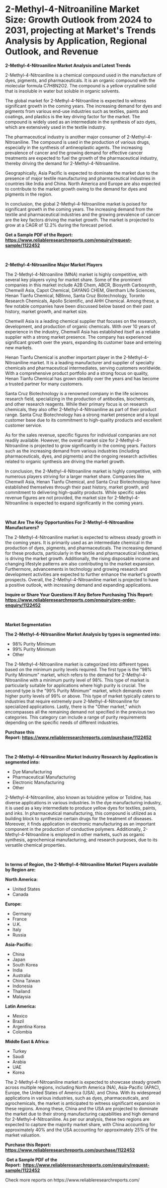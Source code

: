 <p><h1>2-Methyl-4-Nitroaniline Market Size: Growth Outlook from 2024 to 2031, projecting at Market's Trends Analysis by Application, Regional Outlook, and Revenue</h1></p><p><strong>2-Methyl-4-Nitroaniline Market Analysis and Latest Trends</strong></p>
<p><p>2-Methyl-4-Nitroaniline is a chemical compound used in the manufacture of dyes, pigments, and pharmaceuticals. It is an organic compound with the molecular formula C7H8N2O2. The compound is a yellow crystalline solid that is insoluble in water but soluble in organic solvents.</p><p>The global market for 2-Methyl-4-Nitroaniline is expected to witness significant growth in the coming years. The increasing demand for dyes and pigments from various end-use industries such as textiles, paints and coatings, and plastics is the key driving factor for the market. The compound is widely used as an intermediate in the synthesis of azo dyes, which are extensively used in the textile industry.</p><p>The pharmaceutical industry is another major consumer of 2-Methyl-4-Nitroaniline. The compound is used in the production of various drugs, especially in the synthesis of antineoplastic agents. The increasing prevalence of cancer and the growing demand for effective cancer treatments are expected to fuel the growth of the pharmaceutical industry, thereby driving the demand for 2-Methyl-4-Nitroaniline.</p><p>Geographically, Asia Pacific is expected to dominate the market due to the presence of major textile manufacturing and pharmaceutical industries in countries like India and China. North America and Europe are also expected to contribute to the market growth owing to the demand for dyes and pigments in the region.</p><p>In conclusion, the global 2-Methyl-4-Nitroaniline market is poised for significant growth in the coming years. The increasing demand from the textile and pharmaceutical industries and the growing prevalence of cancer are the key factors driving the market growth. The market is projected to grow at a CAGR of 12.2% during the forecast period.</p></p>
<p><strong>Get a Sample PDF of the Report:&nbsp; <a href="https://www.reliableresearchreports.com/enquiry/request-sample/1122452">https://www.reliableresearchreports.com/enquiry/request-sample/1122452</a></strong></p>
<p>&nbsp;</p>
<p><strong>2-Methyl-4-Nitroaniline Major Market Players</strong></p>
<p><p>The 2-Methyl-4-Nitroaniline (MNA) market is highly competitive, with several key players vying for market share. Some of the prominent companies in this market include A2B Chem, ABCR, Biosynth Carbosynth, Chemwill Asia, Capot Chemical, DAYANG CHEM, Glentham Life Sciences, Henan Tianfu Chemical, NBInno, Santa Cruz Biotechnology, Toronto Research Chemicals, Apollo Scientific, and AHH Chemical. Among these, a few notable companies have been discussed below based on their past history, market growth, and market size.</p><p>Chemwill Asia is a leading chemical supplier that focuses on the research, development, and production of organic chemicals. With over 10 years of experience in the industry, Chemwill Asia has established itself as a reliable supplier with a strong market presence. The company has experienced significant growth over the years, expanding its customer base and entering new markets.</p><p>Henan Tianfu Chemical is another important player in the 2-Methyl-4-Nitroaniline market. It is a leading manufacturer and supplier of specialty chemicals and pharmaceutical intermediates, serving customers worldwide. With a comprehensive product portfolio and a strong focus on quality, Henan Tianfu Chemical has grown steadily over the years and has become a trusted partner for many customers.</p><p>Santa Cruz Biotechnology is a renowned company in the life sciences research field, specializing in the production of antibodies, biochemicals, and other research reagents. While their primary focus is on research chemicals, they also offer 2-Methyl-4-Nitroaniline as part of their product range. Santa Cruz Biotechnology has a strong market presence and a loyal customer base due to its commitment to high-quality products and excellent customer service.</p><p>As for the sales revenue, specific figures for individual companies are not readily available. However, the overall market size for 2-Methyl-4-Nitroaniline is projected to grow significantly in the coming years. Factors such as the increasing demand from various industries (including pharmaceuticals, dyes, and pigments) and the ongoing research activities related to organic synthesis are driving the market growth.</p><p>In conclusion, the 2-Methyl-4-Nitroaniline market is highly competitive, with numerous players striving for a larger market share. Companies like Chemwill Asia, Henan Tianfu Chemical, and Santa Cruz Biotechnology have established themselves through their past history, market growth, and commitment to delivering high-quality products. While specific sales revenue figures are not provided, the market size for 2-Methyl-4-Nitroaniline is expected to expand significantly in the coming years.</p></p>
<p>&nbsp;</p>
<p><strong>What Are The Key Opportunities For 2-Methyl-4-Nitroaniline Manufacturers?</strong></p>
<p><p>The 2-Methyl-4-Nitroaniline market is expected to witness steady growth in the coming years. It is primarily used as an intermediate chemical in the production of dyes, pigments, and pharmaceuticals. The increasing demand for these products, particularly in the textile and pharmaceutical industries, is driving the market growth. Additionally, the rising disposable income and changing lifestyle patterns are also contributing to the market expansion. Furthermore, advancements in technology and growing research and development activities are expected to further enhance the market's growth prospects. Overall, the 2-Methyl-4-Nitroaniline market is projected to have a positive outlook, with increasing demand and expanding applications.</p></p>
<p><strong>Inquire or Share Your Questions If Any Before Purchasing This Report: <a href="https://www.reliableresearchreports.com/enquiry/pre-order-enquiry/1122452">https://www.reliableresearchreports.com/enquiry/pre-order-enquiry/1122452</a></strong></p>
<p>&nbsp;</p>
<p><strong>Market Segmentation</strong></p>
<p><strong>The 2-Methyl-4-Nitroaniline Market Analysis by types is segmented into:</strong></p>
<p><ul><li>98% Purity Minimum</li><li>99% Purity Minimum</li><li>Other</li></ul></p>
<p><p>The 2-Methyl-4-Nitroaniline market is categorized into different types based on the minimum purity levels required. The first type is the "98% Purity Minimum" market, which refers to the demand for 2-Methyl-4-Nitroaniline with a minimum purity level of 98%. This type of market is particularly suitable for applications where high purity is crucial. The second type is the "99% Purity Minimum" market, which demands even higher purity levels of 99% or above. This type of market typically caters to industries that require extremely pure 2-Methyl-4-Nitroaniline for specialized applications. Lastly, there is the "Other market," which encompasses all the remaining demand not specified in the previous two categories. This category can include a range of purity requirements depending on the specific needs of different industries.</p></p>
<p><strong>Purchase this Report:&nbsp;<a href="https://www.reliableresearchreports.com/purchase/1122452">https://www.reliableresearchreports.com/purchase/1122452</a></strong></p>
<p>&nbsp;</p>
<p><strong>The 2-Methyl-4-Nitroaniline Market Industry Research by Application is segmented into:</strong></p>
<p><ul><li>Dye Manufacturing</li><li>Pharmaceutical Manufacturing</li><li>Electronic Manufacturing</li><li>Other</li></ul></p>
<p><p>2-Methyl-4-Nitroaniline, also known as toluidine yellow or Tolidine, has diverse applications in various industries. In the dye manufacturing industry, it is used as a key intermediate to produce yellow dyes for textiles, paints, and inks. In pharmaceutical manufacturing, this compound is utilized as a building block to synthesize certain drugs for the treatment of diseases. Moreover, it finds application in electronic manufacturing as an important component in the production of conductive polymers. Additionally, 2-Methyl-4-Nitroaniline is employed in other markets, such as organic synthesis, agrochemical manufacturing, and research purposes, due to its versatile chemical properties.</p></p>
<p>&nbsp;</p>
<p><strong>In terms of Region, the 2-Methyl-4-Nitroaniline Market Players available by Region are:</strong></p>
<p>
    <p> <strong> North America: </strong>
        <ul>
            <li>United States</li>
            <li>Canada</li>
        </ul>
        </p> 
    <p> <strong> Europe: </strong>
        <ul>
            <li>Germany</li>
            <li>France</li>
            <li>U.K.</li>
            <li>Italy</li>
            <li>Russia</li>
        </ul>
        </p> 
    <p> <strong> Asia-Pacific: </strong>
        <ul>
            <li>China</li>
            <li>Japan</li>
            <li>South Korea</li>
            <li>India</li>
            <li>Australia</li>
            <li>China Taiwan</li>
            <li>Indonesia</li>
            <li>Thailand</li>
            <li>Malaysia</li>
        </ul>
        </p> 
    <p> <strong> Latin America: </strong>
        <ul>
            <li>Mexico</li>
            <li>Brazil</li>
            <li>Argentina Korea</li>
            <li>Colombia</li>
        </ul>
        </p> 
    <p> <strong> Middle East & Africa: </strong>
        <ul>
            <li>Turkey</li>
            <li>Saudi</li>
            <li>Arabia</li>
            <li>UAE</li>
            <li>Korea</li>
        </ul>
    </p>
    </p>
<p><p>The 2-Methyl-4-Nitroaniline market is expected to showcase steady growth across multiple regions, including North America (NA), Asia-Pacific (APAC), Europe, the United States of America (USA), and China. With its widespread applications in various industries, such as dyes, pharmaceuticals, and agrochemicals, the market is anticipated to witness significant expansion in these regions. Among these, China and the USA are projected to dominate the market due to their strong manufacturing capabilities and high demand for 2-Methyl-4-Nitroaniline. As per our analysis, these two regions are expected to capture the majority market share, with China accounting for approximately 40% and the USA accounting for approximately 25% of the market valuation.</p></p>
<p><strong>Purchase this Report: <a href="https://www.reliableresearchreports.com/purchase/1122452">https://www.reliableresearchreports.com/purchase/1122452</a></strong></p>
<p>&nbsp;<strong>Get a Sample PDF of the Report:&nbsp;&nbsp;<a href="https://www.reliableresearchreports.com/enquiry/request-sample/1122452">https://www.reliableresearchreports.com/enquiry/request-sample/1122452</a></strong></p>
<p><strong></strong></p>
<p>Check more reports on https://www.reliableresearchreports.com/</p>